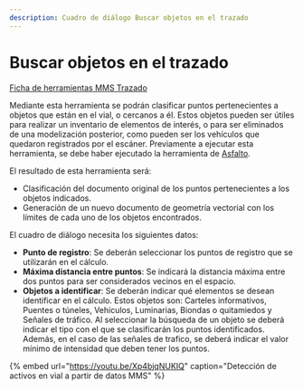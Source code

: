 ```yaml
---
description: Cuadro de diálogo Buscar objetos en el trazado
---
```


# Buscar objetos en el trazado

[Ficha de herramientas MMS Trazado](./)

Mediante esta herramienta se podrán clasificar puntos pertenecientes a objetos que están en el vial, o cercanos a él. Estos objetos pueden ser útiles para realizar un inventario de elementos de interés, o para ser eliminados de una modelización posterior, como pueden ser los vehículos que quedaron registrados por el escáner. Previamente a ejecutar esta herramienta, se debe haber ejecutado la herramienta de [Asfalto](clasificar-lineas-de-vial.md).

El resultado de esta herramienta será:

* Clasificación del documento original de los puntos pertenecientes a los objetos indicados.
* Generación de un nuevo documento de geometría vectorial con los límites de cada uno de los objetos encontrados.

El cuadro de diálogo necesita los siguientes datos:

* **Punto de registro**: Se deberán seleccionar los puntos de registro que se utilizarán en el cálculo.
* **Máxima distancia entre puntos**: Se indicará la distancia máxima entre dos puntos para ser considerados vecinos en el espacio.
* **Objetos a identificar**: Se deberán indicar qué elementos se desean identificar en el cálculo. Estos objetos son: Carteles informativos, Puentes o túneles, Vehículos, Luminarias, Biondas o quitamiedos y Señales de tráfico. Al seleccionar la búsqueda de un objeto se deberá indicar el tipo con el que se clasificarán los puntos identificados. Además, en el caso de las señales de trafico, se deberá indicar el valor mínimo de intensidad que deben tener los puntos.

{% embed url="https://youtu.be/Xp4bjqNUKIQ" caption="Detección de activos en vial a partir de datos MMS" %}


